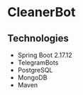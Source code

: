﻿# CleanerBot

## Technologies

* Spring Boot 2.17.12
* TelegramBots
* PostgreSQL
* MongoDB
* Maven

